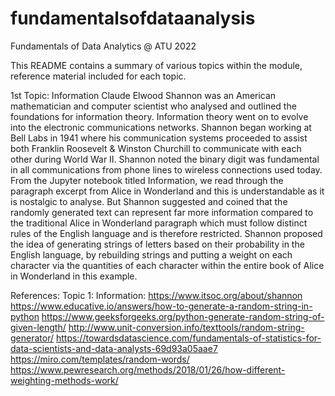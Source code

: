 # fundamentalsofdataanalysis
Fundamentals of Data Analytics @ ATU 2022

This README contains a summary of various topics within the module, reference material included for each topic.

1st Topic: Information
Claude Elwood Shannon was an American mathematician and computer scientist who analysed and outlined the foundations for information theory.
Information theory went on to evolve into the electronic communications networks.
Shannon began working at Bell Labs in 1941 where his communication systems proceeded to assist both Franklin Roosevelt & Winston Churchill to communicate with each other during World War II.
Shannon noted the binary digit was fundamental in all communications from phone lines to wireless connections used today.
From the Jupyter notebook titled Information, we read through the paragraph excerpt from Alice in Wonderland and this is understandable as it is nostalgic to analyse.
But Shannon suggested and coined that the randomly generated text can represent far more information compared to the traditional Alice in Wonderland paragraph which must follow distinct rules of the English language and is therefore restricted.
Shannon proposed the idea of generating strings of letters based on their probability in the English language, by rebuilding strings and putting a weight on each character via the quantities of each character within the entire book of Alice in Wonderland in this example.

References:
Topic 1: Information:
https://www.itsoc.org/about/shannon
https://www.educative.io/answers/how-to-generate-a-random-string-in-python
https://www.geeksforgeeks.org/python-generate-random-string-of-given-length/
http://www.unit-conversion.info/texttools/random-string-generator/
https://towardsdatascience.com/fundamentals-of-statistics-for-data-scientists-and-data-analysts-69d93a05aae7
https://miro.com/templates/random-words/
https://www.pewresearch.org/methods/2018/01/26/how-different-weighting-methods-work/
